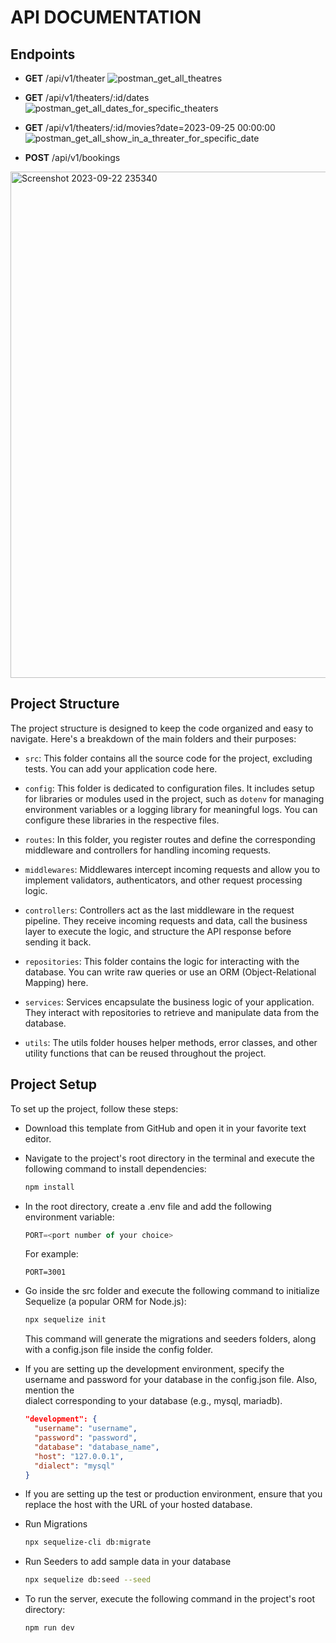 # **API DOCUMENTATION**
## **Endpoints**
- **GET** /api/v1/theater
![postman_get_all_theatres](https://github.com/vaasu2002/Bookmyshow-case-study-II/assets/92209437/9d6ff5d7-b11c-48ea-8b1f-31ffe30aeca5)
- **GET** /api/v1/theaters/:id/dates
![postman_get_all_dates_for_specific_theaters](https://github.com/vaasu2002/Bookmyshow-case-study-II/assets/92209437/561865ad-c0ac-4183-a32b-effdaeac66d5)

- **GET** /api/v1/theaters/:id/movies?date=2023-09-25 00:00:00
![postman_get_all_show_in_a_threater_for_specific_date](https://github.com/vaasu2002/Bookmyshow-case-study-II/assets/92209437/5a7db795-3bdd-4a01-86b1-96e3564dadeb)

- **POST** /api/v1/bookings
<img width="810" alt="Screenshot 2023-09-22 235340" src="https://github.com/vaasu2002/Bookmyshow-case-study-II/assets/92209437/51024dc5-3e4e-4dfb-a383-9a6f55511b56">

## **Project Structure**
The project structure is designed to keep the code organized and easy to navigate. Here's a breakdown of the main folders and their purposes:

  - `src`: This folder contains all the source code for the project, excluding tests. You can add your application code here.

  - `config`: This folder is dedicated to configuration files. It includes setup for libraries or modules used in the project, such as `dotenv` for managing environment variables or a logging library for meaningful logs. You can configure these libraries in the respective files.

  - `routes`: In this folder, you register routes and define the corresponding middleware and controllers for handling incoming requests.

  - `middlewares`: Middlewares intercept incoming requests and allow you to implement validators, authenticators, and other request processing logic.

  - `controllers`: Controllers act as the last middleware in the request pipeline. They receive incoming requests and data, call the business layer to execute the logic, and structure the API response before sending it back.

  - `repositories`: This folder contains the logic for interacting with the database. You can write raw queries or use an ORM (Object-Relational Mapping) here.

  - `services`: Services encapsulate the business logic of your application. They interact with repositories to retrieve and manipulate data from the database.

  - `utils`: The utils folder houses helper methods, error classes, and other utility functions that can be reused throughout the project.

## **Project Setup**
To set up the project, follow these steps:

  - Download this template from GitHub and open it in your favorite text editor.

  - Navigate to the project's root directory in the terminal and execute the following command to install dependencies:

    ```bash
    npm install
    ```
  - In the root directory, create a .env file and add the following environment variable:
    ```js
    PORT=<port number of your choice>
    ```
    For example:
    ```
    PORT=3001
    ```
  - Go inside the src folder and execute the following command to initialize Sequelize (a popular ORM for Node.js):
    ```bash
    npx sequelize init
    ```
    This command will generate the migrations and seeders folders, along with a config.json file inside the config folder.
    
  - If you are setting up the development environment, specify the username and password for your database in the config.json file. Also, mention the     
    dialect corresponding to your database (e.g., mysql, mariadb).
    ```json
    "development": {
      "username": "username", 
      "password": "password",          
      "database": "database_name",
      "host": "127.0.0.1",          
      "dialect": "mysql"             
    }
    ```
  - If you are setting up the test or production environment, ensure that you replace the host with the URL of your hosted database.

  - Run Migrations
    ```bash
    npx sequelize-cli db:migrate
    ```

  - Run Seeders to add sample data in your database
    ```bash
    npx sequelize db:seed --seed
    ```
  - To run the server, execute the following command in the project's root directory:
    ```bash
    npm run dev
    ```

